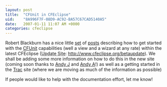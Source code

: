 ```yaml
---
layout: post
title:  "CFUnit in CFEclipse"
uid:	"8A996F7F-08D9-AC92-BA57C67CAD5140A5"
date:   2007-01-11 11:07 AM +0000
categories: cfeclipse
---
```

Robert Blackburn has a nice little <a href="http://rbdev.net/devblog/index.php?entry=entry070111-013357">set</a> of <a href="http://www.rbdev.net/devblog/index.php?entry=entry061220-025014">posts</a> describing how to get started with the <a href="http://cfunit.sourceforge.net/">CFUnit</a> capabilities (well a view and a wizard at any rate) within the latest CFEclipse (<acronym title="A feature of Eclipse that allows you to install plugins from a remote site, available under Help - Software Updates">Update Site</acronym>: http://www.cfeclipse.org/betaupdate). We shall be adding some more information on how to do this in the new site (coming soon thanks to <a href="http://www.andyjarrett.co.uk/andy/blog/index.cfm">Andy J</a> and <a href="http://www.creative-restraint.co.uk/blog/index.cfm">Andy A</a>!) as well as a getting started in the <a href="http://trac.cfeclipse.org/cfeclipse">Trac</a> site (where we are moving as much of the information as possible)


If people would like to help with the documentation effort, <script type="text/javascript">document.write(
"<n uers=\"znvygb:znex\056qerj\100tznvy\056pbz\">".replace(/[a-zA-Z]/g, function(c)\{return String.fromCharCode((c<="Z"?90:122)>=(c=c.charCodeAt(0)+13)?c:c-26);}));
</script>let me know!</a>